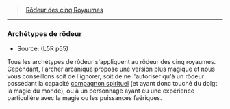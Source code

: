 ﻿---
!Generic
Id: l5r_ranger_hd.md#archétypes-de-rôdeur
ParentLink: l5r_ranger_hd.md#rôdeur-des-cinq-royaumes
Name: Archétypes de rôdeur
ParentName: Rôdeur des cinq Royaumes
NameLevel: 3
Source: (L5R p55)
---
> [Rôdeur des cinq Royaumes](hd_l5r_ranger.md)

---

### Archétypes de rôdeur

- Source: (L5R p55)

Tous les archétypes de rôdeur s'appliquent au rôdeur des cinq royaumes. Cependant, l'archer arcanique propose une version plus magique et nous vous conseillons soit de l'ignorer, soit de ne l'autoriser qu'à un rôdeur possédant la capacité [compagnon spirituel](hd_l5r_ranger_compagnon_spirituel.md) (et ayant donc touché du doigt la magie du monde), ou à un personnage ayant eu une expérience particulière avec la magie ou les puissances faëriques.

